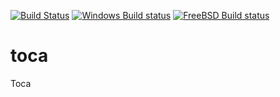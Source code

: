 [![Build Status](https://github.com/acafons/toca/workflows/CI/badge.svg)](https://github.com/acafons/toca/actions)
[![Windows Build status](https://ci.appveyor.com/api/projects/status/6r3o0cwo23ejb98g?svg=true)](https://ci.appveyor.com/project/acafons/toca)
[![FreeBSD Build status](https://api.cirrus-ci.com/github/acafons/toca.svg?branch=master)](https://cirrus-ci.com/github/acafons/toca)
# toca
Toca
